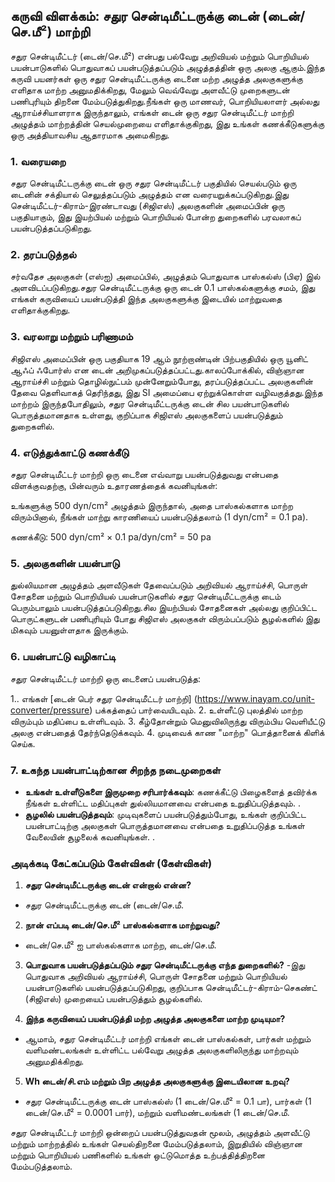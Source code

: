 ## கருவி விளக்கம்: சதுர சென்டிமீட்டருக்கு டைன் (டைன்/செ.மீ²) மாற்றி

சதுர சென்டிமீட்டர் (டைன்/செ.மீ²) என்பது பல்வேறு அறிவியல் மற்றும் பொறியியல் பயன்பாடுகளில் பொதுவாகப் பயன்படுத்தப்படும் அழுத்தத்தின் ஒரு அலகு ஆகும்.இந்த கருவி பயனர்கள் ஒரு சதுர சென்டிமீட்டருக்கு டைனை மற்ற அழுத்த அலகுகளுக்கு எளிதாக மாற்ற அனுமதிக்கிறது, மேலும் வெவ்வேறு அளவீட்டு முறைகளுடன் பணிபுரியும் திறனை மேம்படுத்துகிறது.நீங்கள் ஒரு மாணவர், பொறியியலாளர் அல்லது ஆராய்ச்சியாளராக இருந்தாலும், எங்கள் டைன் ஒரு சதுர சென்டிமீட்டர் மாற்றி அழுத்தம் மாற்றத்தின் செயல்முறையை எளிதாக்குகிறது, இது உங்கள் கணக்கீடுகளுக்கு ஒரு அத்தியாவசிய ஆதாரமாக அமைகிறது.

### 1. வரையறை

சதுர சென்டிமீட்டருக்கு டைன் ஒரு சதுர சென்டிமீட்டர் பகுதியில் செயல்படும் ஒரு டைனின் சக்தியால் செலுத்தப்படும் அழுத்தம் என வரையறுக்கப்படுகிறது.இது சென்டிமீட்டர்-கிராம்-இரண்டாவது (சிஜிஎஸ்) அலகுகளின் அமைப்பின் ஒரு பகுதியாகும், இது இயற்பியல் மற்றும் பொறியியல் போன்ற துறைகளில் பரவலாகப் பயன்படுத்தப்படுகிறது.

### 2. தரப்படுத்தல்

சர்வதேச அலகுகள் (எஸ்ஐ) அமைப்பில், அழுத்தம் பொதுவாக பாஸ்கல்ஸ் (பிஏ) இல் அளவிடப்படுகிறது.சதுர சென்டிமீட்டருக்கு ஒரு டைன் 0.1 பாஸ்கல்களுக்கு சமம், இது எங்கள் கருவியைப் பயன்படுத்தி இந்த அலகுகளுக்கு இடையில் மாற்றுவதை எளிதாக்குகிறது.

### 3. வரலாறு மற்றும் பரிணாமம்

சிஜிஎஸ் அமைப்பின் ஒரு பகுதியாக 19 ஆம் நூற்றாண்டின் பிற்பகுதியில் ஒரு யூனிட் ஆஃப் ஃபோர்ஸ் என டைன் அறிமுகப்படுத்தப்பட்டது.காலப்போக்கில், விஞ்ஞான ஆராய்ச்சி மற்றும் தொழில்நுட்பம் முன்னேறும்போது, ​​தரப்படுத்தப்பட்ட அலகுகளின் தேவை தெளிவாகத் தெரிந்தது, இது SI அமைப்பை ஏற்றுக்கொள்ள வழிவகுத்தது.இந்த மாற்றம் இருந்தபோதிலும், சதுர சென்டிமீட்டருக்கு டைன் சில பயன்பாடுகளில் பொருத்தமானதாக உள்ளது, குறிப்பாக சிஜிஎஸ் அலகுகளைப் பயன்படுத்தும் துறைகளில்.

### 4. எடுத்துக்காட்டு கணக்கீடு

சதுர சென்டிமீட்டர் மாற்றி ஒரு டைனை எவ்வாறு பயன்படுத்துவது என்பதை விளக்குவதற்கு, பின்வரும் உதாரணத்தைக் கவனியுங்கள்:

உங்களுக்கு 500 dyn/cm² அழுத்தம் இருந்தால், அதை பாஸ்கல்களாக மாற்ற விரும்பினால், நீங்கள் மாற்று காரணியைப் பயன்படுத்தலாம் (1 dyn/cm² = 0.1 pa).

கணக்கீடு:
500 dyn/cm² × 0.1 pa/dyn/cm² = 50 pa

### 5. அலகுகளின் பயன்பாடு

துல்லியமான அழுத்தம் அளவீடுகள் தேவைப்படும் அறிவியல் ஆராய்ச்சி, பொருள் சோதனை மற்றும் பொறியியல் பயன்பாடுகளில் சதுர சென்டிமீட்டருக்கு டைம் பெரும்பாலும் பயன்படுத்தப்படுகிறது.சில இயற்பியல் சோதனைகள் அல்லது குறிப்பிட்ட பொருட்களுடன் பணிபுரியும் போது சிஜிஎஸ் அலகுகள் விரும்பப்படும் சூழல்களில் இது மிகவும் பயனுள்ளதாக இருக்கும்.

### 6. பயன்பாட்டு வழிகாட்டி

சதுர சென்டிமீட்டர் மாற்றி ஒரு டைனைப் பயன்படுத்த:

1.. எங்கள் [டைன் பெர் சதுர சென்டிமீட்டர் மாற்றி] (https://www.inayam.co/unit-converter/pressure) பக்கத்தைப் பார்வையிடவும்.
2. உள்ளீட்டு புலத்தில் மாற்ற விரும்பும் மதிப்பை உள்ளிடவும்.
3. கீழ்தோன்றும் மெனுவிலிருந்து விரும்பிய வெளியீட்டு அலகு என்பதைத் தேர்ந்தெடுக்கவும்.
4. முடிவைக் காண "மாற்ற" பொத்தானைக் கிளிக் செய்க.

### 7. உகந்த பயன்பாட்டிற்கான சிறந்த நடைமுறைகள்

- **உங்கள் உள்ளீடுகளை இருமுறை சரிபார்க்கவும்**: கணக்கீட்டு பிழைகளைத் தவிர்க்க நீங்கள் உள்ளிட்ட மதிப்புகள் துல்லியமானவை என்பதை உறுதிப்படுத்தவும்.
.
- **சூழலில் பயன்படுத்தவும்**: முடிவுகளைப் பயன்படுத்தும்போது, ​​உங்கள் குறிப்பிட்ட பயன்பாட்டிற்கு அலகுகள் பொருத்தமானவை என்பதை உறுதிப்படுத்த உங்கள் வேலையின் சூழலைக் கவனியுங்கள்.
.

### அடிக்கடி கேட்கப்படும் கேள்விகள் (கேள்விகள்)

1. **சதுர சென்டிமீட்டருக்கு டைன் என்றால் என்ன?**
- சதுர சென்டிமீட்டருக்கு டைன் (டைன்/செ.மீ.

2. **நான் எப்படி டைன்/செ.மீ² பாஸ்கல்களாக மாற்றுவது?**
- டைன்/செ.மீ² ஐ பாஸ்கல்களாக மாற்ற, டைன்/செ.மீ.

3. **பொதுவாக பயன்படுத்தப்படும் சதுர சென்டிமீட்டருக்கு எந்த துறைகளில்?**
-இது பொதுவாக அறிவியல் ஆராய்ச்சி, பொருள் சோதனை மற்றும் பொறியியல் பயன்பாடுகளில் பயன்படுத்தப்படுகிறது, குறிப்பாக சென்டிமீட்டர்-கிராம்-செகண்ட் (சிஜிஎஸ்) முறையைப் பயன்படுத்தும் சூழல்களில்.

4. **இந்த கருவியைப் பயன்படுத்தி மற்ற அழுத்த அலகுகளை மாற்ற முடியுமா?**
- ஆமாம், சதுர சென்டிமீட்டர் மாற்றி எங்கள் டைன் பாஸ்கல்கள், பார்கள் மற்றும் வளிமண்டலங்கள் உள்ளிட்ட பல்வேறு அழுத்த அலகுகளிலிருந்து மாற்றவும் அனுமதிக்கிறது.

5. **Wh டைன்/சி.எம் மற்றும் பிற அழுத்த அலகுகளுக்கு இடையிலான உறவு?**
- சதுர சென்டிமீட்டருக்கு டைன் பாஸ்கல்ஸ் (1 டைன்/செ.மீ² = 0.1 பா), பார்கள் (1 டைன்/செ.மீ² = 0.0001 பார்), மற்றும் வளிமண்டலங்கள் (1 டைன்/செ.மீ.

சதுர சென்டிமீட்டர் மாற்றி ஒன்றைப் பயன்படுத்துவதன் மூலம், அழுத்தம் அளவீட்டு மற்றும் மாற்றத்தில் உங்கள் செயல்திறனை மேம்படுத்தலாம், இறுதியில் விஞ்ஞான மற்றும் பொறியியல் பணிகளில் உங்கள் ஒட்டுமொத்த உற்பத்தித்திறனை மேம்படுத்தலாம்.
